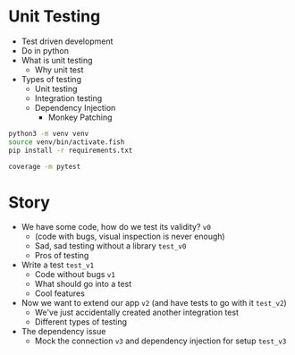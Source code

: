 # Unit Testing

-   Test driven development
-   Do in python
-   What is unit testing
    -   Why unit test
-   Types of testing
    -   Unit testing
    -   Integration testing
    -   Dependency Injection
        -   Monkey Patching

```bash
python3 -m venv venv
source venv/bin/activate.fish
pip install -r requirements.txt

coverage -m pytest
```

# Story

-   We have some code, how do we test its validity? `v0`
    -   (code with bugs, visual inspection is never enough)
    -   Sad, sad testing without a library `test_v0`
    -   Pros of testing
-   Write a test `test_v1`
    -   Code without bugs `v1`
    -   What should go into a test
    -   Cool features
-   Now we want to extend our app `v2` (and have tests to go with it `test_v2`)
    -   We've just accidentally created another integration test
    -   Different types of testing
-   The dependency issue
    -   Mock the connection `v3` and dependency injection for setup `test_v3`
